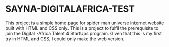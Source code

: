 # SAYNA-DIGITALAFRICA-TEST

This project is a simple home page for spider man universe internet website built with HTML and CSS only.
This is a project to fulfil the prerequisite to join the Digital -Africa Talent 4 StartUps program. 
Given that this is my first try in HTML and CSS, I could only make the web version. 
